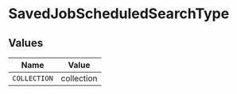 # SavedJobScheduledSearchType


## Values

| Name         | Value        |
| ------------ | ------------ |
| `COLLECTION` | collection   |